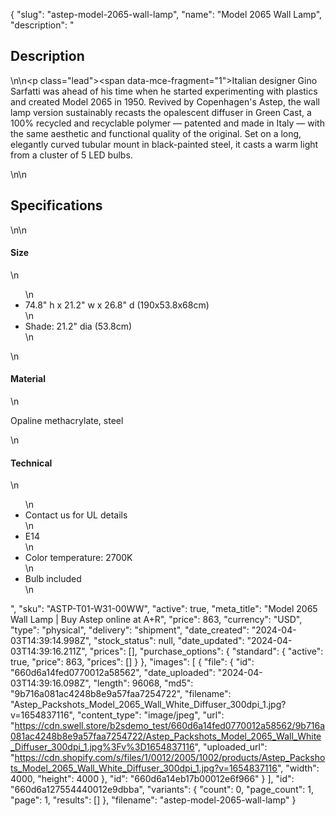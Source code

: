 {
  "slug": "astep-model-2065-wall-lamp",
  "name": "Model 2065 Wall Lamp",
  "description": "<h2>Description</h2>\n<!-- split -->\n<p class=\"lead\"><span data-mce-fragment=\"1\">Italian designer Gino Sarfatti was ahead of his time when he started experimenting with plastics and created Model 2065 in 1950. Revived by Copenhagen's Astep, the wall lamp version sustainably recasts the opalescent diffuser in Green Cast, a 100% recycled and recyclable polymer — patented and made in Italy — with the same aesthetic and functional quality of the original. Set on a long, elegantly curved tubular mount in black-painted steel, it casts a warm light from a cluster of 5 LED bulbs.</span></p>\n<!-- split -->\n<h2>Specifications</h2>\n<!-- split -->\n<h4>Size</h4>\n<ul>\n<li>74.8\" h x 21.2\" w x 26.8\" d (190x53.8x68cm)</li>\n<li>Shade: 21.2\" dia (53.8cm)</li>\n</ul>\n<h4>Material</h4>\n<p>Opaline methacrylate, steel</p>\n<h4>Technical</h4>\n<ul>\n<li>Contact us for UL details</li>\n<li>E14</li>\n<li>Color temperature: 2700K</li>\n<li>Bulb included</li>\n</ul>",
  "sku": "ASTP-T01-W31-00WW",
  "active": true,
  "meta_title": "Model 2065 Wall Lamp | Buy Astep online at A+R",
  "price": 863,
  "currency": "USD",
  "type": "physical",
  "delivery": "shipment",
  "date_created": "2024-04-03T14:39:14.998Z",
  "stock_status": null,
  "date_updated": "2024-04-03T14:39:16.211Z",
  "prices": [],
  "purchase_options": {
    "standard": {
      "active": true,
      "price": 863,
      "prices": []
    }
  },
  "images": [
    {
      "file": {
        "id": "660d6a14fed0770012a58562",
        "date_uploaded": "2024-04-03T14:39:16.098Z",
        "length": 96068,
        "md5": "9b716a081ac4248b8e9a57faa7254722",
        "filename": "Astep_Packshots_Model_2065_Wall_White_Diffuser_300dpi_1.jpg?v=1654837116",
        "content_type": "image/jpeg",
        "url": "https://cdn.swell.store/b2sdemo_test/660d6a14fed0770012a58562/9b716a081ac4248b8e9a57faa7254722/Astep_Packshots_Model_2065_Wall_White_Diffuser_300dpi_1.jpg%3Fv%3D1654837116",
        "uploaded_url": "https://cdn.shopify.com/s/files/1/0012/2005/1002/products/Astep_Packshots_Model_2065_Wall_White_Diffuser_300dpi_1.jpg?v=1654837116",
        "width": 4000,
        "height": 4000
      },
      "id": "660d6a14eb17b00012e6f966"
    }
  ],
  "id": "660d6a127554440012e9dbba",
  "variants": {
    "count": 0,
    "page_count": 1,
    "page": 1,
    "results": []
  },
  "filename": "astep-model-2065-wall-lamp"
}